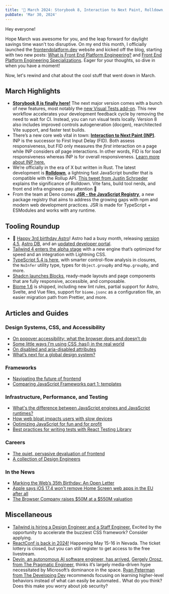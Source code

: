 ```yaml
---
title: '📖 March 2024: Storybook 8, Interaction to Next Paint, Rolldown, JSR'
pubDate: 'Mar 30, 2024'
---
```


Hey everyone!

Hope March was awesome for you, and the leap forward for daylight savings time wasn't too disruptive. On my end this month, I officially launched the [frontendplatform.dev](http://frontendplatform.dev) website and kicked off the blog, starting with two new posts: [What is Front End Platform Engineering?](https://frontendplatform.dev/blog/overview/) and [Front End Platform Engineering Specializations](https://frontendplatform.dev/blog/specializations/). Eager for your thoughts, so dive in when you have a moment!

Now, let's rewind and chat about the cool stuff that went down in March.

## March Highlights

- [**Storybook 8 is finally here!**](https://storybook.js.org/blog/storybook-8/) The next major version comes with a bunch of new features, most notably the [new Visual Tests add-on](https://www.chromatic.com/blog/visual-tests-addon/). This new workflow accelerates your development feedback cycle by removing the need to wait for CI. Instead, you can run visual tests locally. Version 8 also includes improved controls autogeneration (docgen), rearchitected Vite support, and faster test builds.
- There’s a new core web vital in town: [**Interaction to Next Paint (INP)**](https://web.dev/blog/inp-cwv-launch). INP is the successor to First Input Delay (FID). Both assess responsiveness, but FID only measures the _first_ interaction on a page while INP considers _all_ page interactions. In other words, FID is for load responsiveness whereas INP is for overall responsiveness. [Learn more about INP here.](https://web.dev/articles/inp)
- We’re officially in the era of X but written in Rust. The latest development is <a target="_blank" rel="noopener noreferrer" class="notion-link-token notion-focusable-token notion-enable-hover" href="https://twitter.com/rolldown_rs/status/1766013359932297275?s=20"><strong>Rolldown</strong></a>, a lightning fast JavaScript bundler that is compatible with the Rollup API. <a target="_blank" rel="noopener noreferrer" class="notion-link-token notion-focusable-token notion-enable-hover" href="https://twitter.com/jpschroeder/status/1766115866859446477">This tweet from Justin Schroeder</a> explains the significance of Rolldown. Vite fans, build tool nerds, and front end infra engineers pay attention 👀
- From the team at Deno comes [**JSR - the JavaScript Registry**](https://deno.com/blog/jsr_open_beta), a new package registry that aims to address the growing gaps with npm and modern web development practices. JSR is made for TypeScript + ESModules and works with any runtime.

## Tooling Roundup

- 🥳 [Happy 3rd birthday Astro](https://twitter.com/astrodotbuild/status/1768646279230279849)! Astro had a busy month, releasing [version 4.5,](https://astro.build/blog/astro-450/) [Astro DB](https://astro.build/blog/astro-db/), and an [updated developer portal](https://astro.build/blog/dev-portal/).
- [Tailwind 4 enters the alpha stage](https://tailwindcss.com/blog/tailwindcss-v4-alpha) with a new engine that’s optimized for speed and an integration with Lightning CSS.
- [TypeScript 5.4 is here](https://devblogs.microsoft.com/typescript/announcing-typescript-5-4/), with smarter control-flow analysis in closures, the `NoInfer` utility type, types for `Object.groupBy` and `Map.groupBy`, and more.
- [Shadcn launches Blocks](https://ui.shadcn.com/blocks), ready-made layouts and page components that are fully responsive, accessible, and composable.
- [Biome 1.6](https://biomejs.dev/blog/biome-v1-6/) is shipped, including new lint rules, partial support for Astro, Svelte, and Vue files, support for `biome.jsonc` as a configuration file, an easier migration path from Prettier, and more.

## Articles and Guides

### Design Systems, CSS, and Accessibility

- [On popover accessibility: what the browser does and doesn’t do](https://hidde.blog/popover-accessibility/)
- [Some little ways I’m using CSS :has() in the real world](https://piccalil.li/blog/some-little-ways-im-using-css-has-in-the-real-world/)
- [On disabled and aria-disabled attributes](https://kittygiraudel.com/2024/03/29/on-disabled-and-aria-disabled-attributes/)
- [What’s next for a global design system?](https://bradfrost.com/blog/post/whats-next-for-a-global-design-system/)

### Frameworks

- [Navigating the future of frontend](https://frontendmastery.com/posts/navigating-the-future-of-frontend/)
- [Comparing JavaScript Frameworks part 1: templates](https://www.maartenhus.nl/blog/comparing-javascript-frameworks-part-1-templates/)

### Infrastructure, Performance, and Testing

- [What's the difference between JavaScript engines and JavaScript runtimes?](https://humanwhocodes.com/blog/2024/03/javascript-engines-runtimes/)
- [How web bloat impacts users with slow devices](https://danluu.com/slow-device/)
- [Optimizing JavaScript for fun and for profit](https://romgrk.com/posts/optimizing-javascript)
- [Best practices for writing tests with React Testing Library](https://claritydev.net/blog/improving-react-testing-library-tests)

### Careers

- [The quiet, pervasive devaluation of frontend](https://joshcollinsworth.com/blog/devaluing-frontend)
- [A collection of Design Engineers](https://maggieappleton.com/design-engineers)

### In the News

- [Marking the Web’s 35th Birthday: An Open Letter](https://webfoundation.org/2024/03/marking-the-webs-35th-birthday-an-open-letter/)
- [Apple says iOS 17.4 won’t remove Home Screen web apps in the EU after all](https://9to5mac.com/2024/03/01/apple-home-screen-web-apps-ios-17-eu/)
- [The Browser Company raises $50M at a $550M valuation](https://techcrunch.com/2024/03/21/the-browser-company-raises-50-million-at-550-million-valuation/)

## Miscellaneous

- [Tailwind is hiring a Design Engineer and a Staff Engineer.](https://tailwindcss.com/blog/hiring-a-design-engineer-and-staff-engineer) Excited by the opportunity to accelerate the buzziest CSS framework? Consider applying.
- [ReactConf is back in 2024!](https://conf.react.dev/) Happening May 15-16 in Nevada. The ticket lottery is closed, but you can still register to get access to the free livestream.
- [Devin, an autonomous AI software engineer, has arrived.](https://www.cognition-labs.com/introducing-devin) [Gergely Orosz, from The Pragmatic Engineer](https://blog.pragmaticengineer.com/the-ai-developer/), thinks it’s largely media-driven hype necessitated by Microsoft’s dominance in the space. [Ryan Peterman from The Developing Dev](https://www.developing.dev/p/how-ai-will-affect-your-career) recommends focusing on learning higher-level behaviors instead of what can easily be automated.. What do you think? Does this make you worry about job security?
